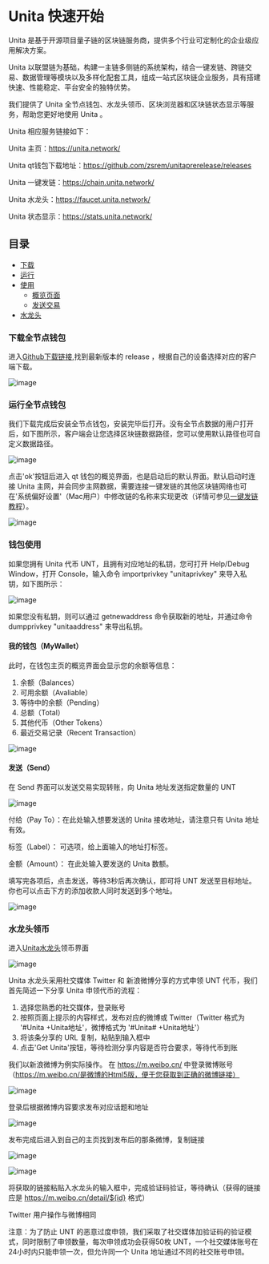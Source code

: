 # Unita 快速开始
Unita 是基于开源项目量子链的区块链服务商，提供多个行业可定制化的企业级应用解决方案。

Unita 以联盟链为基础，构建一主链多侧链的系统架构，结合一键发链、跨链交易、数据管理等模块以及多样化配套工具，组成一站式区块链企业服务，具有搭建快速、性能稳定、平台安全的独特优势。

我们提供了 Unita 全节点钱包、水龙头领币、区块浏览器和区块链状态显示等服务，帮助您更好地使用 Unita 。

Unita 相应服务链接如下：

Unita 主页：https://unita.network/

Unita qt钱包下载地址：https://github.com/zsrem/unitaprerelease/releases

Unita 一键发链：https://chain.unita.network/

Unita 水龙头：https://faucet.unita.network/

Unita 状态显示：https://stats.unita.network/


## 目录

- [下载](###下载全节点钱包)
- [运行](###运行全节点钱包)
- [使用](###钱包使用)
    - [概览页面](####我的钱包（MyWallet）)
    - [发送交易](####发送（Send）)
- [水龙头](###水龙头领币)


### 下载全节点钱包

进入[Github下载链接](https://github.com/zsrem/unitaprerelease/releases),找到最新版本的 release ，根据自己的设备选择对应的客户端下载。

![image](1.png)

### 运行全节点钱包

我们下载完成后安装全节点钱包，安装完毕后打开。没有全节点数据的用户打开后，如下图所示，客户端会让您选择区块链数据路径，您可以使用默认路径也可自定义数据路径。

![image](2.png)

点击'ok'按钮后进入 qt 钱包的概览界面，也是启动后的默认界面。默认启动时连接 Unita 主网，并会同步主网数据，需要连接一键发链的其他区块链网络也可在'系统偏好设置'（Mac用户）中修改链的名称来实现更改（详情可参见[一键发链教程](https://doc.unita.network/zh/One-Click-Launch-Chain/)）。

![image](3.png)

### 钱包使用

如果您拥有 Unita 代币 UNT，且拥有对应地址的私钥，您可打开 Help/Debug Window，打开 Console，输入命令 importprivkey "unitaprivkey" 来导入私钥，如下图所示：

![image](4.png)

如果您没有私钥，则可以通过 getnewaddress 命令获取新的地址，并通过命令 dumpprivkey "unitaaddress" 来导出私钥。

#### 我的钱包（MyWallet）

此时，在钱包主页的概览界面会显示您的余额等信息：
1. 余额（Balances）
2. 可用余额（Avaliable）
3. 等待中的余额（Pending）
4. 总额（Total）
5. 其他代币（Other Tokens）
6. 最近交易记录（Recent Transaction）

![image](5.png)

#### 发送（Send）

在 Send 界面可以发送交易实现转账，向 Unita 地址发送指定数量的 UNT

![image](6.png)

付给（Pay To）：在此处输入想要发送的 Unita 接收地址，请注意只有 Unita 地址有效。

标签（Label）： 可选项，给上面输入的地址打标签。

金额（Amount）： 在此处输入要发送的 Unita 数额。

填写完各项后，点击发送，等待3秒后再次确认，即可将 UNT 发送至目标地址。你也可以点击下方的添加收款人同时发送到多个地址。

![image](7.png)

### 水龙头领币

进入[Unita水龙头](https://faucet.unita.network/)领币界面

![image](8.png)

Unita 水龙头采用社交媒体 Twitter 和 新浪微博分享的方式申领 UNT 代币，我们首先简述一下分享 Unita 申领代币的流程：
1. 选择您熟悉的社交媒体，登录账号
2. 按照页面上提示的内容样式，发布对应的微博或 Twitter（Twitter 格式为 '#Unita +Unita地址'，微博格式为 '#Unita# +Unita地址'）
3. 将该条分享的 URL 复制，粘贴到输入框中
4. 点击'Get Unita'按钮，等待检测分享内容是否符合要求，等待代币到账

我们以新浪微博为例实际操作。
在 https://m.weibo.cn/ 中登录微博账号 （https://m.weibo.cn/是微博的Html5版，便于您获取到正确的微博链接）

![image](9.png)

登录后根据微博内容要求发布对应话题和地址

![image](10.png)

发布完成后进入到自己的主页找到发布后的那条微博，复制链接

![image](11.png)

![image](12.png)

将获取的链接粘贴入水龙头的输入框中，完成验证码验证，等待确认（获得的链接应是 https://m.weibo.cn/detail/${id} 格式）

Twitter 用户操作与微博相同

注意：为了防止 UNT 的恶意过度申领，我们采取了社交媒体加验证码的验证模式，同时限制了申领数量，每次申领成功会获得50枚 UNT，一个社交媒体账号在24小时内只能申领一次，但允许同一个 Unita 地址通过不同的社交账号申领。
